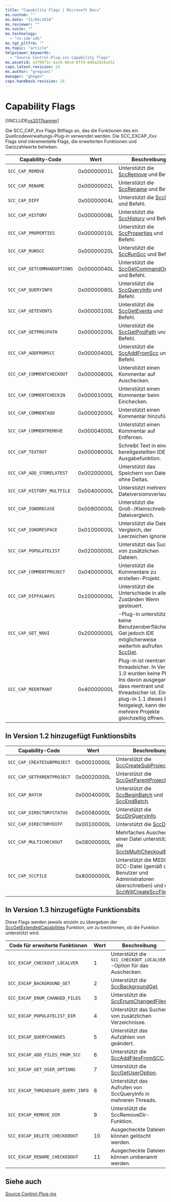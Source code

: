 ```yaml
---
title: "Capability Flags | Microsoft Docs"
ms.custom: ""
ms.date: "11/04/2016"
ms.reviewer: ""
ms.suite: ""
ms.technology: 
  - "vs-ide-sdk"
ms.tgt_pltfrm: ""
ms.topic: "article"
helpviewer_keywords: 
  - "Source Control-Plug-ins Capability flags"
ms.assetid: a3f6071c-eac8-4bcd-8ffd-8d0a2d24a252
caps.latest.revision: 24
ms.author: "gregvanl"
manager: "ghogen"
caps.handback.revision: 24
---
```

# Capability Flags
[!INCLUDE[vs2017banner](../code-quality/includes/vs2017banner.md)]

Die SCC\_CAP\_*Xxx* Flags Bitflags an, das die Funktionen des ein Quellcodeverwaltungs\-Plug\-in verwendet werden. Die SCC\_EXCAP\_*Xxx* Flags sind inkrementelle Flags, die erweiterten Funktionen und Ganzzahlwerte beheben.  
  
|Capability\-Code|Wert|Beschreibung|  
|----------------------|----------|------------------|  
|`SCC_CAP_REMOVE`|0x00000001L|Unterstützt die [SccRemove](../extensibility/sccremove-function.md) und Befehl.|  
|`SCC_CAP_RENAME`|0x00000002L|Unterstützt die [SccRename](../extensibility/sccrename-function.md) und Befehl.|  
|`SCC_CAP_DIFF`|0x00000004L|Unterstützt die [SccDiff](../extensibility/sccdiff-function.md) und Befehl.|  
|`SCC_CAP_HISTORY`|0x00000008L|Unterstützt die [SccHistory](../extensibility/scchistory-function.md) und Befehl.|  
|`SCC_CAP_PROPERTIES`|0x00000010L|Unterstützt die [SccProperties](../extensibility/sccproperties-function.md) und Befehl.|  
|`SCC_CAP_RUNSCC`|0x00000020L|Unterstützt die [SccRunScc](../extensibility/sccrunscc-function.md) und Befehl.|  
|`SCC_CAP_GETCOMMANDOPTIONS`|0x00000040L|Unterstützt die [SccGetCommandOptions](../extensibility/sccgetcommandoptions-function.md) und Befehl.|  
|`SCC_CAP_QUERYINFO`|0x00000080L|Unterstützt die [SccQueryInfo](../extensibility/sccqueryinfo-function.md) und Befehl.|  
|`SCC_CAP_GETEVENTS`|0x00000100L|Unterstützt die [SccGetEvents](../extensibility/sccgetevents-function.md) und Befehl.|  
|`SCC_CAP_GETPROJPATH`|0x00000200L|Unterstützt die [SccGetProjPath](../extensibility/sccgetprojpath-function.md) und Befehl.|  
|`SCC_CAP_ADDFROMSCC`|0x00000400L|Unterstützt die [SccAddFromScc](../extensibility/sccaddfromscc-function.md) und Befehl.|  
|`SCC_CAP_COMMENTCHECKOUT`|0x00000800L|Unterstützt einen Kommentar auf Auschecken.|  
|`SCC_CAP_COMMENTCHECKIN`|0x00001000L|Unterstützt einen Kommentar beim Einchecken.|  
|`SCC_CAP_COMMENTADD`|0x00002000L|Unterstützt einen Kommentar hinzufügen.|  
|`SCC_CAP_COMMENTREMOVE`|0x00004000L|Unterstützt einen Kommentar auf Entfernen.|  
|`SCC_CAP_TEXTOUT`|0x00008000L|Schreibt Text in einer bereitgestellten IDE Ausgabefunktion.|  
|`SCC_CAP_ADD_STORELATEST`|0x00200000L|Unterstützt das Speichern von Dateien ohne Deltas.|  
|`SCC_CAP_HISTORY_MULTFILE`|0x00400000L|Unterstützt mehrere Dateiversionsverlauf.|  
|`SCC_CAP_IGNORECASE`|0x00800000L|Unterstützt die Groß\-\/Kleinschreibung Dateivergleich.|  
|`SCC_CAP_IGNORESPACE`|0x01000000L|Unterstützt die Datei Vergleich, der Leerzeichen ignoriert.|  
|`SCC_CAP_POPULATELIST`|0x02000000L|Unterstützt das Suchen von zusätzlichen Dateien.|  
|`SCC_CAP_COMMENTPROJECT`|0x04000000L|Unterstützt die Kommentare zu erstellen\-Projekt.|  
|`SCC_CAP_DIFFALWAYS`|0x10000000L|Unterstützt die Unterschiede in allen Zuständen Wenn gesteuert.|  
|`SCC_CAP_GET_NOUI`|0x20000000L|\-Plug\-in unterstützt keine Benutzeroberfläche für Get jedoch IDE möglicherweise weiterhin aufrufen [SccGet](../extensibility/sccget-function.md).|  
|`SCC_CAP_REENTRANT`|0x40000000L|Plug\-in ist reentrant und threadsicher. In Version 1.0 wurden keine Plug\-Ins davon ausgegangen, dass reentrant und threadsicher ist. Ein plug\-in 1.1 dieses Bit festgelegt, kann der Host mehrere Projekte gleichzeitig öffnen.|  
  
## In Version 1.2 hinzugefügt Funktionsbits  
  
|Capability\-Code|Wert|Beschreibung|  
|----------------------|----------|------------------|  
|`SCC_CAP_CREATESUBPROJECT`|0x00010000L|Unterstützt die [SccCreateSubProject](../extensibility/scccreatesubproject-function.md).|  
|`SCC_CAP_GETPARENTPROJECT`|0x00020000L|Unterstützt die [SccGetParentProjectPath](../extensibility/sccgetparentprojectpath-function.md).|  
|`SCC_CAP_BATCH`|0x00040000L|Unterstützt die [SccBeginBatch](../extensibility/sccbeginbatch-function.md) und [SccEndBatch](../extensibility/sccendbatch-function.md).|  
|`SCC_CAP_DIRECTORYSTATUS`|0x00080000L|Unterstützt die [SccDirQueryInfo](../extensibility/sccdirqueryinfo-function.md).|  
|`SCC_CAP_DIRECTORYDIFF`|0x00100000L|Unterstützt die [SccDirDiff](../extensibility/sccdirdiff-function.md).|  
|`SCC_CAP_MULTICHECKOUT`|0x08000000L|Mehrfaches Auschecken einer Datei unterstützt und die [SccIsMultiCheckoutEnabled](../extensibility/sccismulticheckoutenabled-function.md).|  
|`SCC_CAP_SCCFILE`|0x80000000L|Unterstützt die MSSCCPRJ. SCC\-Datei \(gemäß den Benutzer und Administratoren überschreiben\) und die [SccWillCreateSccFile](../extensibility/sccwillcreatesccfile-function.md).|  
  
## In Version 1.3 hinzugefügte Funktionsbits  
 Diese Flags werden jeweils einzeln zu übergeben der [SccGetExtendedCapabilities](../extensibility/sccgetextendedcapabilities-function.md) Funktion, um zu bestimmen, ob die Funktion unterstützt wird.  
  
|Code für erweiterte Funktionen|Wert|Beschreibung|  
|------------------------------------|----------|------------------|  
|`SCC_EXCAP_CHECKOUT_LOCALVER`|1|Unterstützt die `SCC_CHECKOUT_LOCALVER` \-Option für das Auschecken.|  
|`SCC_EXCAP_BACKGROUND_GET`|2|Unterstützt die [SccBackgroundGet](../extensibility/sccbackgroundget-function.md).|  
|`SCC_EXCAP_ENUM_CHANGED_FILES`|3|Unterstützt die [SccEnumChangedFiles](../extensibility/sccenumchangedfiles-function.md).|  
|`SCC_EXCAP_POPULATELIST_DIR`|4|Unterstützt das Suchen von zusätzlichen Verzeichnisse.|  
|`SCC_EXCAP_QUERYCHANGES`|5|Unterstützt das Aufzählen von geändert.|  
|`SCC_EXCAP_ADD_FILES_FROM_SCC`|6|Unterstützt die [SccAddFilesFromSCC](../extensibility/sccaddfilesfromscc-function.md).|  
|`SCC_EXCAP_GET_USER_OPTIONS`|7|Unterstützt die [SccGetUserOption](../extensibility/sccgetuseroption-function.md).|  
|`SCC_EXCAP_THREADSAFE_QUERY_INFO`|8|Unterstützt das Aufrufen von SccQueryInfo in mehreren Threads.|  
|`SCC_EXCAP_REMOVE_DIR`|9|Unterstützt die SccRemoveDir\-Funktion.|  
|`SCC_EXCAP_DELETE_CHECKEDOUT`|10|Ausgecheckte Dateien können gelöscht werden.|  
|`SCC_EXCAP_RENAME_CHECKEDOUT`|11|Ausgecheckte Dateien können umbenannt werden.|  
  
## Siehe auch  
 [Source Control\-Plug\-ins](../extensibility/source-control-plug-ins.md)